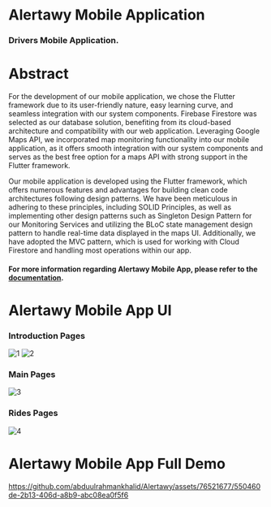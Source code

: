 # Alertawy Mobile Application
### Drivers Mobile Application.

# Abstract
For the development of our mobile application, we chose the Flutter framework due to its user-friendly nature, easy learning curve, and seamless integration with our system components. Firebase Firestore was selected as our database solution, benefiting from its cloud-based architecture and compatibility with our web application. Leveraging Google Maps API, we incorporated map monitoring functionality into our mobile application, as it offers smooth integration with our system components and serves as the best free option for a maps API with strong support in the Flutter framework.

Our mobile application is developed using the Flutter framework, which offers numerous features and advantages for building clean code architectures following design patterns. We have been meticulous in adhering to these principles, including SOLID Principles, as well as implementing other design patterns such as Singleton Design Pattern for our Monitoring Services and utilizing the BLoC state management design pattern to handle real-time data displayed in the maps UI. Additionally, we have adopted the MVC pattern, which is used for working with Cloud Firestore and handling most operations within our app.

#### For more information regarding Alertawy Mobile App, please refer to the [documentation](https://github.com/abduulrahmankhalid/Alertawy/blob/main/Alertawy%20DMS%20Documentation.pdf).

# Alertawy Mobile App UI
 ### Introduction Pages
 
![1](https://github.com/abduulrahmankhalid/Alertawy/assets/76521677/a1a14234-779c-4661-94b9-e05e63d61492)
![2](https://github.com/abduulrahmankhalid/Alertawy/assets/76521677/422a20a1-888c-4cc5-b9aa-71552a0af6ce)

 ### Main Pages
![3](https://github.com/abduulrahmankhalid/Alertawy/assets/76521677/c8aac0da-a541-4c8b-a9c5-7bbdc44d5765)

 ### Rides Pages
![4](https://github.com/abduulrahmankhalid/Alertawy/assets/76521677/3cb136fb-5a22-44e5-88b3-4297077e381c)

# Alertawy Mobile App Full Demo

https://github.com/abduulrahmankhalid/Alertawy/assets/76521677/550460de-2b13-406d-a8b9-abc08ea0f5f6
